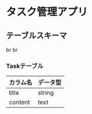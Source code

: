 # タスク管理アプリ
## テーブルスキーマ

br
br
### Taskテーブル
| カラム名 | データ型 |
----|---- 
| title | string |
| content | text |


